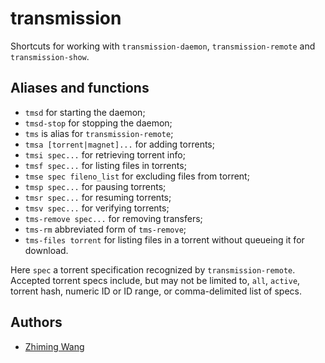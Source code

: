 # transmission

Shortcuts for working with `transmission-daemon`, `transmission-remote` and
`transmission-show`.

## Aliases and functions

* `tmsd` for starting the daemon;
* `tmsd-stop` for stopping the daemon;
* `tms` is alias for `transmission-remote`;
* `tmsa [torrent|magnet]...` for adding torrents;
* `tmsi spec...` for retrieving torrent info;
* `tmsf spec...` for listing files in torrents;
* `tmse spec fileno_list` for excluding files from torrent;
* `tmsp spec...` for pausing torrents;
* `tmsr spec...` for resuming torrents;
* `tmsv spec...` for verifying torrents;
* `tms-remove spec...` for removing transfers;
* `tms-rm` abbreviated form of `tms-remove`;
* `tms-files torrent` for listing files in a torrent without queueing it for
  download.

Here `spec` a torrent specification recognized by
`transmission-remote`. Accepted torrent specs include, but may not be limited
to, `all`, `active`, torrent hash, numeric ID or ID range, or comma-delimited
list of specs.

## Authors
* [Zhiming Wang](https://github.com/zmwangx)
